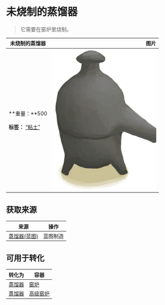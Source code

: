 # 未烧制的蒸馏器  
> 它需要在窑炉里烧制。  
  
  未烧制的蒸馏器  |   图片   
 ----  |  ----:   
 **重量：**500<br><br>**标签：**	[“粘土”](tag_Clay.md)  |  ![](Sprite/Alembic.png)   
  
## 获取来源  
来源  |  操作  
----  |  ----  
[蒸馏器(蓝图)](Bp_Alembic.md)  |  蓝图制造  
## 可用于转化  
转化为  |  容器  
----  |  ----  
[蒸馏器](AlembicUndeployed.md)  |  [窑炉](Kiln.md)  
[蒸馏器](AlembicUndeployed.md)  |  [高级窑炉](KilnAdvanced.md)  
